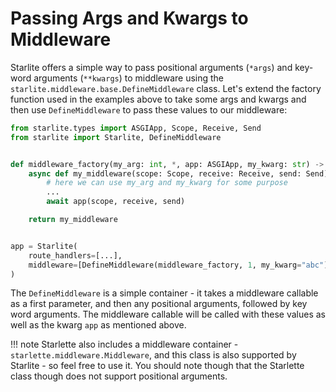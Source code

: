 # Passing Args and Kwargs to Middleware

Starlite offers a simple way to pass positional arguments (`*args`) and key-word arguments (`**kwargs`) to middleware
using the `starlite.middleware.base.DefineMiddleware` class. Let's extend the factory function used in the examples above
to take some args and kwargs and then use `DefineMiddleware` to pass these values to our middleware:

```python
from starlite.types import ASGIApp, Scope, Receive, Send
from starlite import Starlite, DefineMiddleware


def middleware_factory(my_arg: int, *, app: ASGIApp, my_kwarg: str) -> ASGIApp:
    async def my_middleware(scope: Scope, receive: Receive, send: Send) -> None:
        # here we can use my_arg and my_kwarg for some purpose
        ...
        await app(scope, receive, send)

    return my_middleware


app = Starlite(
    route_handlers=[...],
    middleware=[DefineMiddleware(middleware_factory, 1, my_kwarg="abc")],
)
```

The `DefineMiddleware` is a simple container - it takes a middleware callable as a first parameter, and then any
positional arguments, followed by key word arguments. The middleware callable will be called with these values as well
as the kwarg `app` as mentioned above.

<!-- prettier-ignore -->
!!! note
    Starlette also includes a middleware container - `starlette.middleware.Middleware`, and this class is also supported
    by Starlite - so feel free to use it. You should note though that the Starlette class though does not support
    positional arguments.
